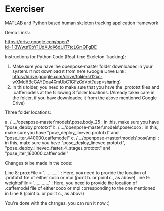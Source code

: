 # Exerciser
MATLAB and Python based human skeleton tracking application framework

Demo Links:

https://drive.google.com/open?id=1I3Wwzf0bY1UdXJdK6dUjT7tcLGmQFgDE

Instructions for Python Code (Real-time Skeleton Tracking):

1. Make sure you have the openpose-master folder downloaded in your system. If not download it from here (Google Drive Link: https://drive.google.com/drive/folders/12xc-wXMdHBcGAYDoa4XmUbC1GFzGdVpt?usp=sharing)
2. In this folder, you need to make sure that you have the .prototxt files and .caffemodels at the following 3 folder locations. (Already taken care in the folder, if you have downloaded it from the above mentioned Google Drive)

Three folder locations:

  a. /..../openpose-master\models\pose\body_25 : in this, make sure you have "pose_deploy.prototxt"
  b. /..../openpose-master\models\pose\coco    : in this, make sure you have "pose_deploy_linevec.prototxt" and "pose_iter_440000.caffemodel"
  c. /..../openpose-master\models\pose\mpi     : in this, make sure you have "pose_deploy_linevec.prototxt", "pose_deploy_linevec_faster_4_stages.prototxt" and "pose_iter_160000.caffemodel"
  
  Changes to be made in the code:
  
  Line 8: protoFile = '............' : Here, you need to provide the location of .prototxt file of either coco or mpi (point b. or point c., as above)
  Line 9: weightsFile = '............' : Here, you need to provide the location of .caffemodel file of either coco or mpi corresponding to the one mentioned in Line 8 (point b. or point c., as above)
  
  You're done with the changes, you can run it now :)
